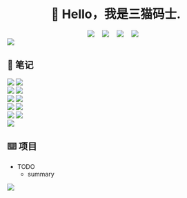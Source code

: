 <div align="center">

#  🙋 Hello，我是三猫码士.

</div>

<div align="center">
  <!-- profile logo 个人资料徽标 -->
  <div align="center">
    <a href="https://twitter.com/sanmaomashi"><img src="https://img.shields.io/badge/Twitter-三猫码士-blue?logo=Twitter&logoColor=white" /></a>&emsp;
    <a href="mailto:gf13951891236@gmail.com"><img src="https://img.shields.io/badge/Gmail-三猫码士-D14836?logo=Gmail&logoColor=white" /></a>&emsp;
    <a href="https://blog.csdn.net/weixin_44557056"><img src="https://img.shields.io/badge/CSDN-三猫码士-c32136?logo=Celery&logoColor=white" /></a>&emsp;
    <a href="https://www.zhihu.com/people/sunnyzgf"><img src="https://img.shields.io/badge/Zhihu-三猫码士-important?logo=Zhihu&logoColor=white" /></a>&emsp;
  </div>
</div>

  <img src="https://raw.githubusercontent.com/sanmaomashi/sanmaomashi/main/assets/github-contribution-grid-snake.svg"/>




## 📝  笔记

<a href="https://github.com/sanmaomashi/Salute_Git">
<img src="https://github-readme-stats-git-masterrstaa-rickstaa.vercel.app/api/pin/?username=sanmaomashi&repo=Salute_Git&theme=highcontrast&bg_color=121212&hide_border=true" /></a>

<a href="https://github.com/sanmaomashi/Salute_Frontend">
<img src="https://github-readme-stats-git-masterrstaa-rickstaa.vercel.app/api/pin/?username=sanmaomashi&repo=Salute_Frontend&theme=dracula&bg_color=121212&hide_border=true" /></a>

<br>

<a href="https://github.com/sanmaomashi/Salute_DeepLearning">
<img src="https://github-readme-stats-git-masterrstaa-rickstaa.vercel.app/api/pin/?username=sanmaomashi&repo=Salute_DeepLearning&theme=dark&bg_color=121212&hide_border=true" /></a>

<a href="https://github.com/sanmaomashi/Salute_Operating_System">
<img src="https://github-readme-stats-git-masterrstaa-rickstaa.vercel.app/api/pin/?username=sanmaomashi&repo=Salute_Operating_System&theme=cobalt&bg_color=121212&hide_border=true" /></a>

<br>

<a href="https://github.com/sanmaomashi/Salute_Network">
<img src="https://github-readme-stats-git-masterrstaa-rickstaa.vercel.app/api/pin/?username=sanmaomashi&repo=Salute_Network&theme=onedark&bg_color=121212&hide_border=true" /></a>

<a href="https://github.com/sanmaomashi/Salute_DataStructure">
<img src="https://github-readme-stats-git-masterrstaa-rickstaa.vercel.app/api/pin/?username=sanmaomashi&repo=Salute_DataStructure&theme=tokyonight&bg_color=121212&hide_border=true" /></a>

<br>

<a href="https://github.com/sanmaomashi/Salute_Python">
<img src="https://github-readme-stats-git-masterrstaa-rickstaa.vercel.app/api/pin/?username=sanmaomashi&repo=Salute_Python&theme=gruvbox&bg_color=121212&hide_border=true" /></a>

<a href="https://github.com/sanmaomashi/Salute_Databases">
<img src="https://github-readme-stats-git-masterrstaa-rickstaa.vercel.app/api/pin/?username=sanmaomashi&repo=Salute_Databases&theme=merko&bg_color=121212&hide_border=true" /></a>

<br>

<a href="https://github.com/sanmaomashi/Salute_Knowledge_Graph">
<img src="https://github-readme-stats-git-masterrstaa-rickstaa.vercel.app/api/pin/?username=sanmaomashi&repo=Salute_Knowledge_Graph&theme=radical&bg_color=121212&hide_border=true" /></a>

<a href="https://github.com/sanmaomashi/Salute_MachineLearning">
<img src="https://github-readme-stats-git-masterrstaa-rickstaa.vercel.app/api/pin/?username=sanmaomashi&repo=Salute_MachineLearning&theme=dark&bg_color=121212&hide_border=true" /></a>

<br>

<a href="https://github.com/sanmaomashi/Salute_Docker">
<img src="https://github-readme-stats-git-masterrstaa-rickstaa.vercel.app/api/pin/?username=sanmaomashi&repo=Salute_Docker&theme=synthwave&bg_color=121212&hide_border=true" /></a>

<br>

## ⌨️ 项目


- TODO
  - summary
  


<img src="https://raw.githubusercontent.com/sanmaomashi/sanmaomashi/main/profile-3d-contrib/profile-night-rainbow.svg" />
